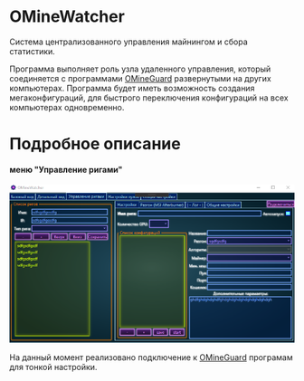 # OMineWatcher

Система централизованного управления майнингом и сбора статистики.

Программа выполняет роль узла удаленного управления, который соединяется с программами [OMineGuard](https://github.com/QWERTYkez/OMineGuard) развернутыми на других компьютерах. Программа будет иметь возможность создания мегаконфигураций, для быстрого переключения конфигураций на всех компьютерах одновременно.

# Подробное описание

#### меню "Управление ригами"

![Image alt](https://raw.githubusercontent.com/QWERTYkez/OMineWatcher/master/images/3.PNG)

На данный момент реализовано подключение к [OMineGuard](https://github.com/QWERTYkez/OMineGuard) програмам для тонкой настройки.
